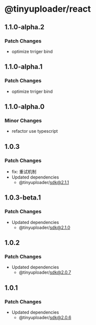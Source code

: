# @tinyuploader/react

## 1.1.0-alpha.2

### Patch Changes

- optimize trriger bind

## 1.1.0-alpha.1

### Patch Changes

- optimize trriger bind

## 1.1.0-alpha.0

### Minor Changes

- refactor use typescript

## 1.0.3

### Patch Changes

- fix: 重试机制
- Updated dependencies
  - @tinyuploader/sdk@2.1.1

## 1.0.3-beta.1

### Patch Changes

- Updated dependencies
  - @tinyuploader/sdk@2.1.0

## 1.0.2

### Patch Changes

- Updated dependencies
  - @tinyuploader/sdk@2.0.7

## 1.0.1

### Patch Changes

- Updated dependencies
  - @tinyuploader/sdk@2.0.6
